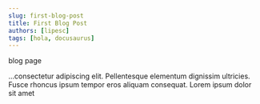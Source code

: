 ```yaml
---
slug: first-blog-post
title: First Blog Post
authors: [lipesc]
tags: [hola, docusaurus]
---
```


blog page
<!-- truncate -->

...consectetur adipiscing elit. Pellentesque elementum dignissim ultricies. Fusce rhoncus ipsum tempor eros aliquam consequat. Lorem ipsum dolor sit amet
